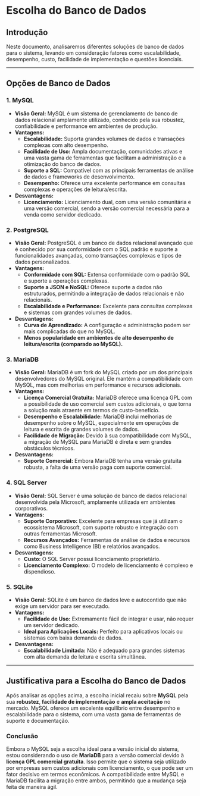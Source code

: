 # Escolha do Banco de Dados

## Introdução

Neste documento, analisaremos diferentes soluções de banco de dados para o sistema, levando em consideração fatores como escalabilidade, desempenho, custo, facilidade de implementação e questões licenciais.

---

## Opções de Banco de Dados

### 1. **MySQL**

- **Visão Geral:** MySQL é um sistema de gerenciamento de banco de dados relacional amplamente utilizado, conhecido pela sua robustez, confiabilidade e performance em ambientes de produção.
- **Vantagens:**
  - **Escalabilidade:** Suporta grandes volumes de dados e transações complexas com alto desempenho.
  - **Facilidade de Uso:** Ampla documentação, comunidades ativas e uma vasta gama de ferramentas que facilitam a administração e a otimização do banco de dados.
  - **Suporte a SQL:** Compatível com as principais ferramentas de análise de dados e frameworks de desenvolvimento.
  - **Desempenho:** Oferece uma excelente performance em consultas complexas e operações de leitura/escrita.
- **Desvantagens:**
  - **Licenciamento:** Licenciamento dual, com uma versão comunitária e uma versão comercial, sendo a versão comercial necessária para a venda como servidor dedicado.

### 2. **PostgreSQL**

- **Visão Geral:** PostgreSQL é um banco de dados relacional avançado que é conhecido por sua conformidade com o SQL padrão e suporte a funcionalidades avançadas, como transações complexas e tipos de dados personalizados.
- **Vantagens:**
  - **Conformidade com SQL:** Extensa conformidade com o padrão SQL e suporte a operações complexas.
  - **Suporte a JSON e NoSQL:** Oferece suporte a dados não estruturados, permitindo a integração de dados relacionais e não relacionais.
  - **Escalabilidade e Performance:** Excelente para consultas complexas e sistemas com grandes volumes de dados.
- **Desvantagens:**
  - **Curva de Aprendizado:** A configuração e administração podem ser mais complicadas do que no MySQL.
  - **Menos popularidade em ambientes de alto desempenho de leitura/escrita (comparado ao MySQL).**

### 3. **MariaDB**

- **Visão Geral:** MariaDB é um fork do MySQL criado por um dos principais desenvolvedores do MySQL original. Ele mantém a compatibilidade com MySQL, mas com melhorias em performance e recursos adicionais.
- **Vantagens:**
  - **Licença Comercial Gratuita:** MariaDB oferece uma licença GPL com a possibilidade de uso comercial sem custos adicionais, o que torna a solução mais atraente em termos de custo-benefício.
  - **Desempenho e Escalabilidade:** MariaDB inclui melhorias de desempenho sobre o MySQL, especialmente em operações de leitura e escrita de grandes volumes de dados.
  - **Facilidade de Migração:** Devido à sua compatibilidade com MySQL, a migração de MySQL para MariaDB é direta e sem grandes obstáculos técnicos.
- **Desvantagens:**
  - **Suporte Comercial:** Embora MariaDB tenha uma versão gratuita robusta, a falta de uma versão paga com suporte comercial.

### 4. **SQL Server**

- **Visão Geral:** SQL Server é uma solução de banco de dados relacional desenvolvida pela Microsoft, amplamente utilizada em ambientes corporativos.
- **Vantagens:**
  - **Suporte Corporativo:** Excelente para empresas que já utilizam o ecossistema Microsoft, com suporte robusto e integração com outras ferramentas Microsoft.
  - **Recursos Avançados:** Ferramentas de análise de dados e recursos como Business Intelligence (BI) e relatórios avançados.
- **Desvantagens:**
  - **Custo:** O SQL Server possui licenciamento proprietário.
  - **Licenciamento Complexo:** O modelo de licenciamento é complexo e dispendioso.

### 5. **SQLite**

- **Visão Geral:** SQLite é um banco de dados leve e autocontido que não exige um servidor para ser executado.
- **Vantagens:**
  - **Facilidade de Uso:** Extremamente fácil de integrar e usar, não requer um servidor dedicado.
  - **Ideal para Aplicações Locais:** Perfeito para aplicativos locais ou sistemas com baixa demanda de dados.
- **Desvantagens:**
  - **Escalabilidade Limitada:** Não é adequado para grandes sistemas com alta demanda de leitura e escrita simultânea.

---

## Justificativa para a Escolha do Banco de Dados

Após analisar as opções acima, a escolha inicial recaiu sobre **MySQL** pela sua **robustez**, **facilidade de implementação** e **ampla aceitação** no mercado. MySQL oferece um excelente equilíbrio entre desempenho e escalabilidade para o sistema, com uma vasta gama de ferramentas de suporte e documentação.

### Conclusão

Embora o MySQL seja a escolha ideal para a versão inicial do sistema, estou considerando o uso de **MariaDB** para a versão comercial devido à **licença GPL comercial gratuita**. Isso permite que o sistema seja utilizado por empresas sem custos adicionais com licenciamento, o que pode ser um fator decisivo em termos econômicos. A compatibilidade entre MySQL e MariaDB facilita a migração entre ambos, permitindo que a mudança seja feita de maneira ágil.